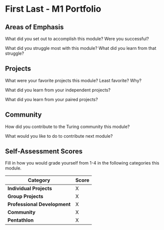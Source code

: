 # First Last - M1 Portfolio

## Areas of Emphasis

What did you set out to accomplish this module? Were you successful?


What did you struggle most with this module? What did you learn from that struggle?

## Projects

What were your favorite projects this module? Least favorite? Why?

What did you learn from your independent projects?

What did you learn from your paired projects?

## Community

How did you contribute to the Turing community this module?

What would you like to do to contribute next module?

## Self-Assessment Scores

Fill in how you would grade yourself from 1-4 in the following categories this module.

| Category                     | Score |
| -----------------------------| ----- |
| **Individual Projects**      |   X   |
| **Group Projects**           |   X   |
| **Professional Development** |   X   |
| **Community**                |   X   |
| **Pentathlon**               |   X   |
